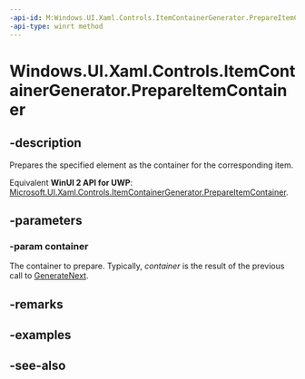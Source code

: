 ```yaml
---
-api-id: M:Windows.UI.Xaml.Controls.ItemContainerGenerator.PrepareItemContainer(Windows.UI.Xaml.DependencyObject)
-api-type: winrt method
---
```


<!-- Method syntax
public void PrepareItemContainer(Windows.UI.Xaml.DependencyObject container)
-->

# Windows.UI.Xaml.Controls.ItemContainerGenerator.PrepareItemContainer

## -description
Prepares the specified element as the container for the corresponding item.

Equivalent **WinUI 2 API for UWP**: [Microsoft.UI.Xaml.Controls.ItemContainerGenerator.PrepareItemContainer](/windows/winui/api/microsoft.ui.xaml.controls.itemcontainergenerator.prepareitemcontainer).

## -parameters
### -param container
The container to prepare. Typically, *container* is the result of the previous call to [GenerateNext](itemcontainergenerator_generatenext_1034911097.md).

## -remarks

## -examples

## -see-also
